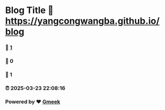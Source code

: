 # Blog Title :link: https://yangcongwangba.github.io/blog 
### :page_facing_up: [1](https://yangcongwangba.github.io/blog/tag.html) 
### :speech_balloon: 0 
### :hibiscus: 1 
### :alarm_clock: 2025-03-23 22:08:16 
### Powered by :heart: [Gmeek](https://github.com/Meekdai/Gmeek)
